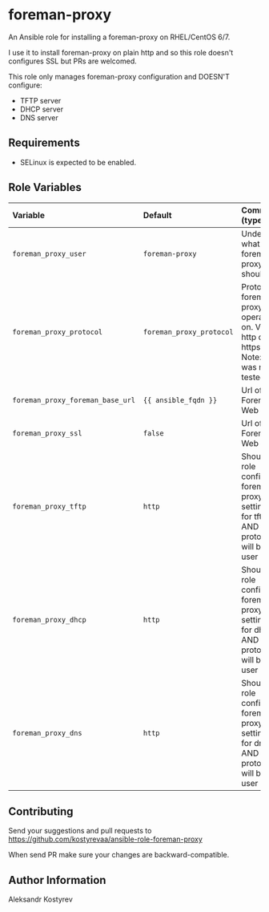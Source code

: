 foreman-proxy
=========

An Ansible role for installing a foreman-proxy on RHEL/CentOS 6/7.

I use it to install foreman-proxy on plain http and so this role doesn't configures SSL but PRs are welcomed.

This role only manages foreman-proxy configuration and DOESN'T configure:

- TFTP server
- DHCP server
- DNS server

## Requirements

- SELinux is expected to be enabled.

## Role Variables

| Variable                         | Default                  | Comments (type)                                                                           |
| :---                             | :---                     | :---                                                                                      |
| `foreman_proxy_user`             | `foreman-proxy`          | Under what user foreman-proxy should run                                                  |
| `foreman_proxy_protocol`         | `foreman_proxy_protocol` | Protocol foreman-proxy will operate on. Values: http or https. Note: https was not tested |
| `foreman_proxy_foreman_base_url` | `{{ ansible_fqdn }}`     | Url of Foreman Web UI                                                                     |
| `foreman_proxy_ssl`              | `false`                  | Url of Foreman Web UI                                                                     |
| `foreman_proxy_tftp`             | `http`                   | Should this role configure foreman-proxy settings for tftp AND what protocol will be user |
| `foreman_proxy_dhcp`             | `http`                   | Should this role configure foreman-proxy settings for dhcp AND what protocol will be user |
| `foreman_proxy_dns`              | `http`                   | Should this role configure foreman-proxy settings for dns AND what protocol will be user  |



## Contributing

 Send your suggestions and pull requests to https://github.com/kostyrevaa/ansible-role-foreman-proxy

 When send PR make sure your changes are backward-compatible.


Author Information
------------------

Aleksandr Kostyrev

